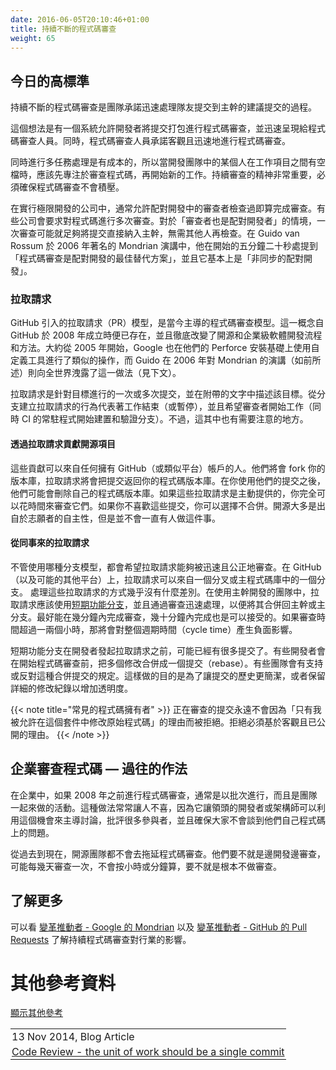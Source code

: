 ```yaml
---
date: 2016-06-05T20:10:46+01:00
title: 持續不斷的程式碼審查
weight: 65
---
```


<!--
## The high bar today

Continuous Code Review is where the team commits to processing proposed commits (to trunk) from teammates' trunk speedily. 

The idea is that a system (the code portal probably) allows developers to package up commits for code review and get 
that in front of peers quickly. And that peer developers make a commitment to do code reviews objectively and quickly. 

There is a cost to multi-tasking, so maybe someone in the dev team who is between work items at that moment should focus 
on the review before they start new work. With a continuous review ethos, it is critical that code reviews are not 
allowed to back up.

Companies doing Extreme Programming, often allow that pair of eyes to count as a review. Some companies require 
multiple reviews of code. For "the pair as reviewers too" scenario, one might have been enough and that commit will 
land in the trunk, without others looking at it. Five minutes and 20 seconds into Guido van Rossum's famous 2006 Mondrian 
presentation, he states "code review is a best alternative to pair programming", and that it is "basically 
asynchronous pair-programming".

-->

## 今日的高標準

持續不斷的程式碼審查是團隊承諾迅速處理隊友提交到主幹的建議提交的過程。

這個想法是有一個系統允許開發者將提交打包進行程式碼審查，並迅速呈現給程式碼審查人員。同時，程式碼審查人員承諾客觀且迅速地進行程式碼審查。

同時進行多任務處理是有成本的，所以當開發團隊中的某個人在工作項目之間有空檔時，應該先專注於審查程式碼，再開始新的工作。持續審查的精神非常重要，必須確保程式碼審查不會積壓。

在實行極限開發的公司中，通常允許配對開發中的審查者檢查過即算完成審查。有些公司會要求對程式碼進行多次審查。對於「審查者也是配對開發者」的情境，一次審查可能就足夠將提交直接納入主幹，無需其他人再檢查。在 Guido van Rossum 於 2006 年著名的 Mondrian 演講中，他在開始的五分鐘二十秒處提到「程式碼審查是配對開發的最佳替代方案」，並且它基本上是「非同步的配對開發」。

<!--
### Pull Requests (PRs)

The pull-request (PR) model introduced by GitHub is the dominant code review model today. The concept was available 
from GitHub's launch in 2008 and has revolutionized both open source and enterprise software development. Google were
secretly doing the same thing with custom tooling around their Perforce install from about 2005, and Guido's
presentation on Mondrian in 2006 (as mentioned) leaked that to the world (see below).

A PR is one
or more commits towards a goal described in an accompanying piece of text. The act of creating the PR from the branch
signals the end (or a pause) in work, and the wish for the reviewers to get busy (and the CI daemon to wake up and 
build/verify the branch). There are caveats though.

-->
### 拉取請求

GitHub 引入的拉取請求（PR）模型，是當今主導的程式碼審查模型。這一概念自 GitHub 於 2008 年成立時便已存在，並且徹底改變了開源和企業級軟體開發流程和方法。大約從 2005 年開始，Google 也在他們的 Perforce 安裝基礎上使用自定義工具進行了類似的操作，而 Guido 在 2006 年對 Mondrian 的演講（如前所述）則向全世界洩露了這一做法（見下文）。

拉取請求是針對目標進行的一次或多次提交，並在附帶的文字中描述該目標。從分支建立拉取請求的行為代表著工作結束（或暫停），並且希望審查者開始工作（同時 CI 的常駐程式開始建置和驗證分支）。不過，這其中也有需要注意的地方。

<!--
#### Open Source contributions via PRs

These can come from anyone who has an account on GitHub (or equivalent). They will have forked your repository and the 
PR will be about commits that would come back to your repository. They may delete their repository after you consume
their commits. If these are unsolicited you may well
take your time reviewing them. Indeed you may never consume them, if you don't like them. Hardly continuous, but open
source is mostly a volunteer activity.
-->

#### 透過拉取請求貢獻開源項目

這些貢獻可以來自任何擁有 GitHub（或類似平台）帳戶的人。他們將會 fork 你的版本庫，拉取請求將會把提交返回你的程式碼版本庫。在你使用他們的提交之後，他們可能會刪除自己的程式碼版本庫。如果這些拉取請求是主動提供的，你完全可以花時間來審查它們。如果你不喜歡這些提交，你可以選擇不合併。開源大多是出自於志願者的自主性，但是並不會一直有人做這件事。

<!--
#### PRs from colleagues

Regardless of branching model, the wish is for the PR to be reviewed fairly quickly. On GitHub (and possibly others) the PR
can come from a fork or a branch in the main repo. There is little difference to the processing of these. In Trunk-Based 
Development teams, the PR should be on a [short-lived feature branch](/short-lived-feature-branches/) and processed very 
quickly by reviews towards merging back to trunk/main. A few minutes for the review is best, and tens of minutes 
acceptable. More than a hour or two, and you are negatively affecting cycle times.

The short-lived feature branch may have received many commits before the developer initiated the pull request. Some 
developers will squash (rebase) the changes into a single commit before starting code review. Some teams have a policy 
in favor of or against squash/rebase. 

{{< note title="Common Code Owners" >}}
Commits being reviewed are never rejected for "Only I am allowed to change source in this package" reasons. Rejections
must be for objective and published reasons.
{{< /note >}}
-->

#### 從同事來的拉取請求

不管使用哪種分支模型，都會希望拉取請求能夠被迅速且公正地審查。在 GitHub（以及可能的其他平台）上，拉取請求可以來自一個分叉或主程式碼庫中的一個分支。
處理這些拉取請求的方式幾乎沒有什麼差別。在使用主幹開發的團隊中，拉取請求應該使用[短期功能分支](/short-lived-feature-branches/)，並且通過審查迅速處理，以便將其合併回主幹或主分支。最好能在幾分鐘內完成審查，幾十分鐘內完成也是可以接受的。如果審查時間超過一兩個小時，那將會對整個週期時間（cycle time）產生負面影響。

短期功能分支在開發者發起拉取請求之前，可能已經有很多提交了。有些開發者會在開始程式碼審查前，把多個修改合併成一個提交（rebase）。有些團隊會有支持或反對這種合併提交的規定。這樣做的目的是為了讓提交的歷史更簡潔，或者保留詳細的修改紀錄以增加透明度。

{{< note title="常見的程式碼擁有者" >}}
正在審查的提交永遠不會因為「只有我被允許在這個套件中修改原始程式碼」的理由而被拒絕。拒絕必須基於客觀且已公開的理由。
{{< /note >}}

<!--
## Enterprise code review - as it was

In enterprises, if code review was done at all prior to 2008, it was done in a batch, and probably a group activity. 
It was often abhorred as it gave a lead developer/architect a moment to set an agenda, round on a large portion of the 
attendees and make sure that their own code flubs were not discussed at all.

Historically, open source teams never had the luxury of procrastinating about code review. They either did code reviews 
as they went (perhaps days were the review cadence, not hours or minutes), or they did not bother at all.
-->

## 企業審查程式碼 — 過往的作法

在企業中，如果 2008 年之前進行程式碼審查，通常是以批次進行，而且是團隊一起來做的活動。這種做法常常讓人不喜，因為它讓領頭的開發者或架構師可以利用這個機會來主導討論，批評很多參與者，並且確保大家不會談到他們自己程式碼上的問題。

從過去到現在，開源團隊都不會去拖延程式碼審查。他們要不就是邊開發邊審查，可能每幾天審查一次，不會按小時或分鐘算，要不就是根本不做審查。

<!--
## See also

See [Game Changers - Google's Mondrian](/game-changers/index.html#google-s-internal-devops-2006-onwards) and 
[Game Changers - GitHub's Pull Requests](/game-changers/index.html#github-s-entire-platform-2008-onwards) for the industry impact of continuous code 
review.
-->

## 了解更多

可以看 [變革推動者 - Google 的 Mondrian](/game-changers/index.html#google-s-internal-devops-2006-onwards) 以及 
[變革推動者 - GitHub 的 Pull Requests](/game-changers/index.html#github-s-entire-platform-2008-onwards) 了解持續程式碼審查對行業的影響。

<!--
# References elsewhere

<a id="showHideRefs" href="javascript:toggleRefs();">show references</a>
-->

# 其他參考資料

<a id="showHideRefs" href="javascript:toggleRefs();">顯示其他參考</a>

<div>
    <table style="border: 0; box-shadow: none">
        <tr>
            <td style="padding: 2px" valign="top">13 Nov 2014, Blog Article</td>
        </tr>
        <tr>
            <td style="border-top: 0px; padding: 2px" valign="top"><a href="http://paulhammant.com/2014/11/13/code-review-the-unit-of-work-should-be-a-single-commit/">Code Review - the unit of work should be a single commit</a></td>
        </tr>
    </table>
</div>
